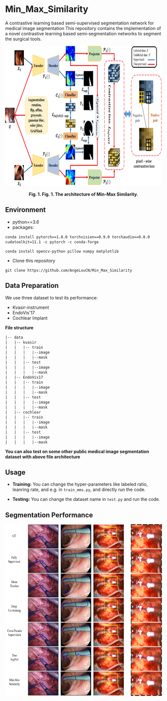 # Min_Max_Similarity
A contrastive learning based semi-supervised segmentation network for medical image segmentation
This repository contains the implementation of a novel contrastive learning based semi-segmentation networks to segment the surgical tools.
<div align=center><img src="https://github.com/AngeLouCN/Min_Max_Similarity/blob/main/img/mms.jpg" width="1000" height="450" alt="Result"/></div>
<p align="center"><b>Fig. 1. Fig. 1. The architecture of Min-Max Similarity.</b></p>

## Environment

- python==3.6
- packages:
```
conda install pytorch==1.8.0 torchvision==0.9.0 torchaudio==0.8.0 cudatoolkit=11.1 -c pytorch -c conda-forge
```
```
conda install opencv-python pillow numpy matplotlib
```
- Clone this repository
```
git clone https://github.com/AngeLouCN/Min_Max_Similarity
```
## Data Preparation

We use three dataset to test its performance:
- Kvasir-instrument
- EndoVis'17
- Cochlear Implant

**File structure**
```
|-- data
|   |-- kvasir
|   |   |-- train
|   |   |   |--image
|   |   |   |--mask
|   |   |-- test
|   |   |   |--image
|   |   |   |--mask
|   |-- EndoVis17
|   |   |-- train
|   |   |   |--image
|   |   |   |--mask
|   |   |-- test
|   |   |   |--image
|   |   |   |--mask
|   |-- cochlear
|   |   |-- train
|   |   |   |--image
|   |   |   |--mask
|   |   |-- test
|   |   |   |--image
|   |   |   |--mask
```

**You can also test on some other public medical image segmentation dataset with above file architecture**

## Usage

- **Training:**
You can change the hyper-parameters like labeled ratio, leanring rate, and e.g. in ```train_mms.py```, and directly run the code.

- **Testing:**
You can change the dataset name in ```test.py``` and run the code.

## Segmentation Performance
<div align=center><img src="https://github.com/AngeLouCN/Min_Max_Similarity/blob/main/img/result_vis.jpg" width="650" height="550" alt="Result"/></div>
